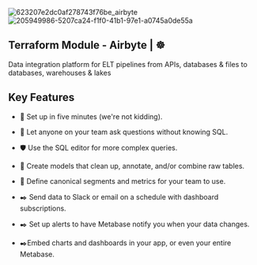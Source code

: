 ![623207e2dc0af278743f76be_airbyte](https://github.com/user-attachments/assets/a7d877b2-12cf-4878-b4dc-a63e6a53c270)
![205949986-5207ca24-f1f0-41b1-97e1-a0745a0de55a](https://github.com/user-attachments/assets/cbf1a8ec-5724-41f3-809b-1d51b619aa9b)


## Terraform Module - Airbyte | ☸️
Data integration platform for ELT pipelines from APIs, databases & files to databases, warehouses & lakes

## Key Features 

- 🚀 Set up in five minutes (we're not kidding).

- 🤝 Let anyone on your team ask questions without knowing SQL.

- 🛡️ Use the SQL editor for more complex queries.

- 📱 Create models that clean up, annotate, and/or combine raw tables.

- 📱 Define canonical segments and metrics for your team to use.

- ✒️ Send data to Slack or email on a schedule with dashboard subscriptions.

- ✒️ Set up alerts to have Metabase notify you when your data changes.

- ✒️Embed charts and dashboards in your app, or even your entire Metabase.
